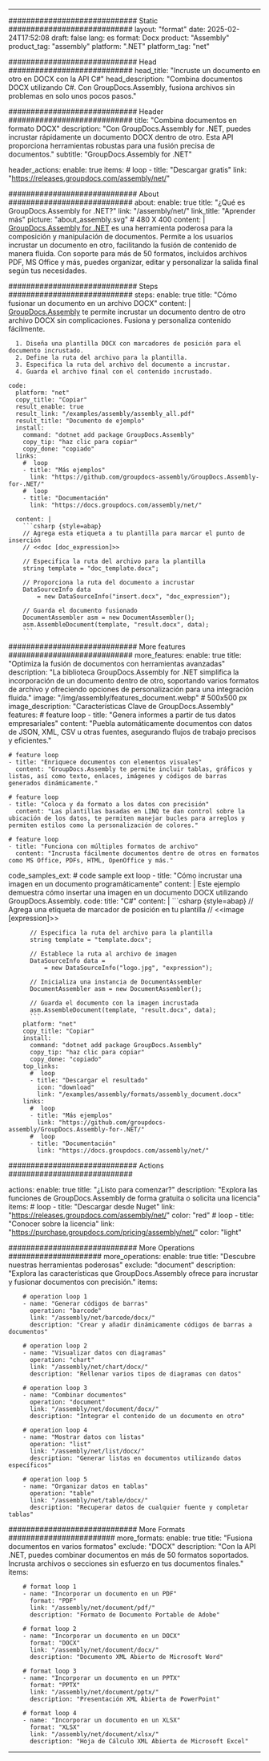 



---
############################# Static ############################
layout: "format"
date:  2025-02-24T17:52:08
draft: false
lang: es
format: Docx
product: "Assembly"
product_tag: "assembly"
platform: ".NET"
platform_tag: "net"

############################# Head ############################
head_title: "Incruste un documento en otro en DOCX con la API C#"
head_description: "Combina documentos DOCX utilizando C#. Con GroupDocs.Assembly, fusiona archivos sin problemas en solo unos pocos pasos."

############################# Header ############################
title: "Combina documentos en formato DOCX" 
description: "Con GroupDocs.Assembly for .NET, puedes incrustar rápidamente un documento DOCX dentro de otro. Esta API proporciona herramientas robustas para una fusión precisa de documentos."
subtitle: "GroupDocs.Assembly for .NET" 

header_actions:
  enable: true
  items:
    #  loop
    - title: "Descargar gratis"
      link: "https://releases.groupdocs.com/assembly/net/"
      
############################# About ############################
about:
    enable: true
    title: "¿Qué es GroupDocs.Assembly for .NET?"
    link: "/assembly/net/"
    link_title: "Aprender más"
    picture: "about_assembly.svg" # 480 X 400
    content: |
       [GroupDocs.Assembly for .NET](/assembly/net/) es una herramienta poderosa para la composición y manipulación de documentos. Permite a los usuarios incrustar un documento en otro, facilitando la fusión de contenido de manera fluida. Con soporte para más de 50 formatos, incluidos archivos PDF, MS Office y más, puedes organizar, editar y personalizar la salida final según tus necesidades.

############################# Steps ############################
steps:
    enable: true
    title: "Cómo fusionar un documento en un archivo DOCX"
    content: |
      [GroupDocs.Assembly](/assembly/net/) te permite incrustar un documento dentro de otro archivo DOCX sin complicaciones. Fusiona y personaliza contenido fácilmente.
      
      1. Diseña una plantilla DOCX con marcadores de posición para el documento incrustado.
      2. Define la ruta del archivo para la plantilla.
      3. Especifica la ruta del archivo del documento a incrustar.
      4. Guarda el archivo final con el contenido incrustado.
   
    code:
      platform: "net"
      copy_title: "Copiar"
      result_enable: true
      result_link: "/examples/assembly/assembly_all.pdf"
      result_title: "Documento de ejemplo"
      install:
        command: "dotnet add package GroupDocs.Assembly"
        copy_tip: "haz clic para copiar"
        copy_done: "copiado"
      links:
        #  loop
        - title: "Más ejemplos"
          link: "https://github.com/groupdocs-assembly/GroupDocs.Assembly-for-.NET/"
        #  loop
        - title: "Documentación"
          link: "https://docs.groupdocs.com/assembly/net/"
          
      content: |
        ```csharp {style=abap}
        // Agrega esta etiqueta a tu plantilla para marcar el punto de inserción
        // <<doc [doc_expression]>>

        // Especifica la ruta del archivo para la plantilla
        string template = "doc_template.docx";

        // Proporciona la ruta del documento a incrustar
        DataSourceInfo data 
            = new DataSourceInfo("insert.docx", "doc_expression");

        // Guarda el documento fusionado
        DocumentAssembler asm = new DocumentAssembler();
        asm.AssembleDocument(template, "result.docx", data);
        ```            

############################# More features ############################
more_features:
  enable: true
  title: "Optimiza la fusión de documentos con herramientas avanzadas"
  description: "La biblioteca GroupDocs.Assembly for .NET simplifica la incorporación de un documento dentro de otro, soportando varios formatos de archivo y ofreciendo opciones de personalización para una integración fluida."
  image: "/img/assembly/features_document.webp" # 500x500 px
  image_description: "Características Clave de GroupDocs.Assembly"
  features:
    # feature loop
    - title: "Genera informes a partir de tus datos empresariales"
      content: "Puebla automáticamente documentos con datos de JSON, XML, CSV u otras fuentes, asegurando flujos de trabajo precisos y eficientes."

    # feature loop
    - title: "Enriquece documentos con elementos visuales"
      content: "GroupDocs.Assembly te permite incluir tablas, gráficos y listas, así como texto, enlaces, imágenes y códigos de barras generados dinámicamente."

    # feature loop
    - title: "Coloca y da formato a los datos con precisión"
      content: "Las plantillas basadas en LINQ te dan control sobre la ubicación de los datos, te permiten manejar bucles para arreglos y permiten estilos como la personalización de colores."

    # feature loop
    - title: "Funciona con múltiples formatos de archivo"
      content: "Incrusta fácilmente documentos dentro de otros en formatos como MS Office, PDFs, HTML, OpenOffice y más."
      
  code_samples_ext:
    # code sample ext loop
    - title: "Cómo incrustar una imagen en un documento programáticamente"
      content: |
        Este ejemplo demuestra cómo insertar una imagen en un documento DOCX utilizando GroupDocs.Assembly.
      code:
        title: "C#"
        content: |
          ```csharp {style=abap}
          // Agrega una etiqueta de marcador de posición en tu plantilla
          // <<image [expression]>>

          // Especifica la ruta del archivo para la plantilla
          string template = "template.docx";

          // Establece la ruta al archivo de imagen
          DataSourceInfo data =
              = new DataSourceInfo("logo.jpg", "expression");

          // Inicializa una instancia de DocumentAssembler
          DocumentAssembler asm = new DocumentAssembler();

          // Guarda el documento con la imagen incrustada
          asm.AssembleDocument(template, "result.docx", data);
          ```
        platform: "net"
        copy_title: "Copiar"
        install:
          command: "dotnet add package GroupDocs.Assembly"
          copy_tip: "haz clic para copiar"
          copy_done: "copiado"
        top_links:
          #  loop
          - title: "Descargar el resultado"
            icon: "download"
            link: "/examples/assembly/formats/assembly_document.docx"
        links:
          #  loop
          - title: "Más ejemplos"
            link: "https://github.com/groupdocs-assembly/GroupDocs.Assembly-for-.NET/"
          #  loop
          - title: "Documentación"
            link: "https://docs.groupdocs.com/assembly/net/"
            

            


############################# Actions ############################

actions:
  enable: true
  title: "¿Listo para comenzar?"
  description: "Explora las funciones de GroupDocs.Assembly de forma gratuita o solicita una licencia"
  items:
    #  loop
    - title: "Descargar desde Nuget"
      link: "https://releases.groupdocs.com/assembly/net/"
      color: "red"
        #  loop
    - title: "Conocer sobre la licencia"
      link: "https://purchase.groupdocs.com/pricing/assembly/net/"
      color: "light"


############################# More Operations #####################
more_operations:
    enable: true
    title: "Descubre nuestras herramientas poderosas"
    exclude: "document"
    description: "Explora las características que GroupDocs.Assembly ofrece para incrustar y fusionar documentos con precisión."
    items: 
          
        # operation loop 1
        - name: "Generar códigos de barras"
          operation: "barcode"
          link: "/assembly/net/barcode/docx/"
          description: "Crear y añadir dinámicamente códigos de barras a documentos"

        # operation loop 2
        - name: "Visualizar datos con diagramas"
          operation: "chart"
          link: "/assembly/net/chart/docx/"
          description: "Rellenar varios tipos de diagramas con datos"

        # operation loop 3
        - name: "Combinar documentos"
          operation: "document"
          link: "/assembly/net/document/docx/"
          description: "Integrar el contenido de un documento en otro"

        # operation loop 4
        - name: "Mostrar datos con listas"
          operation: "list"
          link: "/assembly/net/list/docx/"
          description: "Generar listas en documentos utilizando datos específicos"

        # operation loop 5
        - name: "Organizar datos en tablas"
          operation: "table"
          link: "/assembly/net/table/docx/"
          description: "Recuperar datos de cualquier fuente y completar tablas"
         
          
############################# More Formats ########################
more_formats:
    enable: true
    title: "Fusiona documentos en varios formatos"
    exclude: "DOCX"
    description: "Con la API .NET, puedes combinar documentos en más de 50 formatos soportados. Incrusta archivos o secciones sin esfuerzo en tus documentos finales."
    items: 
          
        # format loop 1
        - name: "Incorporar un documento en un PDF"
          format: "PDF"
          link: "/assembly/net/document/pdf/"
          description: "Formato de Documento Portable de Adobe"
          
        # format loop 2
        - name: "Incorporar un documento en un DOCX"
          format: "DOCX"
          link: "/assembly/net/document/docx/"
          description: "Documento XML Abierto de Microsoft Word"
          
        # format loop 3
        - name: "Incorporar un documento en un PPTX"
          format: "PPTX"
          link: "/assembly/net/document/pptx/"
          description: "Presentación XML Abierta de PowerPoint"
          
        # format loop 4
        - name: "Incorporar un documento en un XLSX"
          format: "XLSX"
          link: "/assembly/net/document/xlsx/"
          description: "Hoja de Cálculo XML Abierta de Microsoft Excel"


          

---